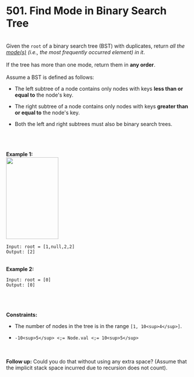 # 501. Find Mode in Binary Search Tree

<br />Given the `root` of a binary search tree (BST) with duplicates, return <em>all the <a href="https://en.wikipedia.org/wiki/Mode_(statistics)" target="_blank">mode(s)</a> (i.e., the most frequently occurred element) in it</em>.<br />
<br />If the tree has more than one mode, return them in **any order**.<br />
<br />Assume a BST is defined as follows:<br />

* The left subtree of a node contains only nodes with keys **less than or equal to** the node's key.

* The right subtree of a node contains only nodes with keys **greater than or equal to** the node's key.

* Both the left and right subtrees must also be binary search trees.


<br /> <br />
<br />**Example 1:**<br />
<img alt="" src="https://assets.leetcode.com/uploads/2021/03/11/mode-tree.jpg" style="width:142px;height:222px"/>
```
Input: root = [1,null,2,2]
Output: [2]
```
<br />**Example 2:**<br />
```
Input: root = [0]
Output: [0]
```
<br /> <br />
<br />**Constraints:**<br />

* The number of nodes in the tree is in the range `[1, 10<sup>4</sup>]`.

* `-10<sup>5</sup> <;= Node.val <;= 10<sup>5</sup>`


<br /> <br />
**Follow up:** Could you do that without using any extra space? (Assume that the implicit stack space incurred due to recursion does not count).